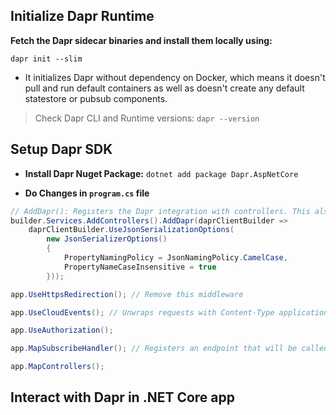 ## Initialize Dapr Runtime

**Fetch the Dapr sidecar binaries and install them locally using:**

`dapr init --slim` 

- It initializes Dapr without dependency on Docker, which means it doesn't pull and run default containers as well as doesn't create any default statestore or pubsub components.

> Check Dapr CLI and Runtime versions:
`dapr --version`

## Setup Dapr SDK

- **Install Dapr Nuget Package:**
`dotnet add package Dapr.AspNetCore`

- **Do Changes in `program.cs` file**
```csharp
// AddDapr(): Registers the Dapr integration with controllers. This also registers the DaprClient service with the dependency injection container (using the sepcified DaprClientBuilder for settings options). This service can be used to interact with the dapr runtime (e.g. invoke services, publish messages, interact with a state-store, ...).
builder.Services.AddControllers().AddDapr(daprClientBuilder =>
    daprClientBuilder.UseJsonSerializationOptions(
        new JsonSerializerOptions()
        {
            PropertyNamingPolicy = JsonNamingPolicy.CamelCase,
            PropertyNameCaseInsensitive = true
        }));
```
```csharp
app.UseHttpsRedirection(); // Remove this middleware

app.UseCloudEvents(); // Unwraps requests with Content-Type application/cloudevents+json so that model binding can access the event payload in the request body directly. Recommended when using pub/sub

app.UseAuthorization();
```
```csharp
app.MapSubscribeHandler(); // Registers an endpoint that will be called by the Dapr runtime to register for pub/sub topics. This is is not needed unless using pub/sub.

app.MapControllers();
```

## Interact with Dapr in .NET Core app